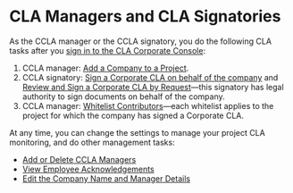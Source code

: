 # CLA Managers and CLA Signatories

As the CCLA manager or the CCLA signatory, you do the following CLA tasks after you [sign in to the CLA Corporate Console](../ccla-managers-and-ccla-signatories/sign-in-to-the-cla-corporate-console.md):

1. CCLA manager: [Add a Company to a Project](../ccla-managers-and-ccla-signatories/add-a-company-to-a-project.md).
2. CCLA signatory: [Sign a Corporate CLA on behalf of the company](../ccla-managers-and-ccla-signatories/sign-a-corporate-cla-on-behalf-of-the-company.md) and [Review and Sign a Corporate CLA by Request](../ccla-managers-and-ccla-signatories/review-and-sign-a-corporate-cla-by-request.md)—this signatory has legal authority to sign documents on behalf of the company.
3. CCLA manager: [Whitelist Contributors](../ccla-managers-and-ccla-signatories/whitelist-contributors.md)—each whitelist applies to the project for which the company has signed a Corporate CLA.

At any time, you can change the settings to manage your project CLA monitoring, and do other management tasks:

* [Add or Delete CCLA Managers](../ccla-managers-and-ccla-signatories/add-or-delete-ccla-managers.md)
* [View Employee Acknowledgements](../ccla-managers-and-ccla-signatories/view-employee-acknowledgements.md)
* [Edit the Company Name and Manager Details](../ccla-managers-and-ccla-signatories/edit-the-company-name-and-manager-details.md)

